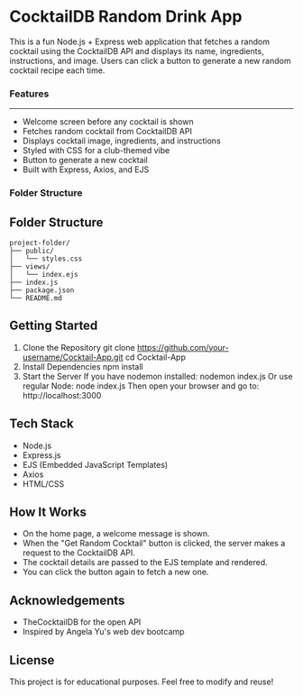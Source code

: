 CocktailDB Random Drink App
===========================
This is a fun Node.js + Express web application that fetches a random cocktail using the
CocktailDB API and displays its name, ingredients, instructions, and image. Users can
click a button to generate a new random cocktail recipe each time.


### Features

--------
- Welcome screen before any cocktail is shown
- Fetches random cocktail from CocktailDB API
- Displays cocktail image, ingredients, and instructions
- Styled with CSS for a club-themed vibe
- Button to generate a new cocktail
- Built with Express, Axios, and EJS

### Folder Structure
Folder Structure
----------------
```
project-folder/
├── public/
│   └── styles.css
├── views/
│   └── index.ejs
├── index.js
├── package.json
└── README.md
```

Getting Started
---------------
1. Clone the Repository
 git clone https://github.com/your-username/Cocktail-App.git
 cd Cocktail-App
2. Install Dependencies
 npm install
3. Start the Server
 If you have nodemon installed:
 nodemon index.js
 Or use regular Node:
 node index.js
Then open your browser and go to:
http://localhost:3000

Tech Stack
----------
- Node.js
- Express.js
- EJS (Embedded JavaScript Templates)
- Axios
- HTML/CSS

How It Works
------------
- On the home page, a welcome message is shown.
- When the "Get Random Cocktail" button is clicked, the server makes a request to the
CocktailDB API.
- The cocktail details are passed to the EJS template and rendered.
- You can click the button again to fetch a new one.

Acknowledgements
----------------
- TheCocktailDB for the open API
- Inspired by Angela Yu's web dev bootcamp

License
-------
This project is for educational purposes. Feel free to modify and reuse!
